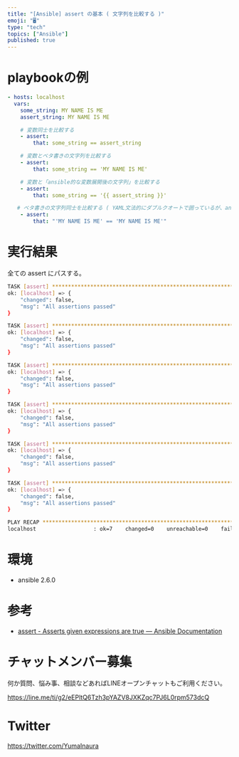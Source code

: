 ```yaml
---
title: "[Ansible] assert の基本 ( 文字列を比較する )"
emoji: "🖥"
type: "tech"
topics: ["Ansible"]
published: true
---
```


# playbookの例

```yaml
- hosts: localhost
  vars:
    some_string: MY NAME IS ME
    assert_string: MY NAME IS ME

    # 変数同士を比較する
    - assert:
        that: some_string == assert_string

    # 変数とベタ書きの文字列を比較する
    - assert:
        that: some_string == 'MY NAME IS ME'

    # 変数と「ansible的な変数展開後の文字列」を比較する
    - assert:
        that: some_string == '{{ assert_string }}'

   # ベタ書きの文字列同士を比較する ( YAML文法的にダブルクオートで囲っているが、ansibleの処理ためではない )
    - assert:
        that: "'MY NAME IS ME' == 'MY NAME IS ME'"
```

# 実行結果

全ての assert にパスする。

```bash
TASK [assert] ************************************************************************************************************************************
ok: [localhost] => {
    "changed": false, 
    "msg": "All assertions passed"
}

TASK [assert] ************************************************************************************************************************************
ok: [localhost] => {
    "changed": false, 
    "msg": "All assertions passed"
}

TASK [assert] ************************************************************************************************************************************
ok: [localhost] => {
    "changed": false, 
    "msg": "All assertions passed"
}

TASK [assert] ************************************************************************************************************************************
ok: [localhost] => {
    "changed": false, 
    "msg": "All assertions passed"
}

TASK [assert] ************************************************************************************************************************************
ok: [localhost] => {
    "changed": false, 
    "msg": "All assertions passed"
}

TASK [assert] ************************************************************************************************************************************
ok: [localhost] => {
    "changed": false, 
    "msg": "All assertions passed"
}

PLAY RECAP ***************************************************************************************************************************************
localhost                  : ok=7    changed=0    unreachable=0    failed=0   

```

# 環境

- ansible 2.6.0

# 参考

- [assert - Asserts given expressions are true — Ansible Documentation](https://docs.ansible.com/ansible/2.6/modules/assert_module.html)








<!-- Update From Qiita API -->

# チャットメンバー募集


何か質問、悩み事、相談などあればLINEオープンチャットもご利用ください。

https://line.me/ti/g2/eEPltQ6Tzh3pYAZV8JXKZqc7PJ6L0rpm573dcQ





# Twitter


https://twitter.com/YumaInaura


<!-- Update From Qiita API -->


